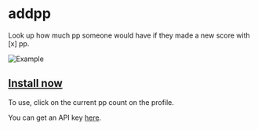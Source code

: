 # addpp

Look up how much pp someone would have if they made a new score with [x] pp.

![Example](http://i.imgur.com/vWHdnXT.png)

## [Install now](https://github.com/Nodebuck/addpp/raw/master/addpp.user.js)

To use, click on the current pp count on the profile.

You can get an API key [here](https://osu.ppy.sh/p/api).
